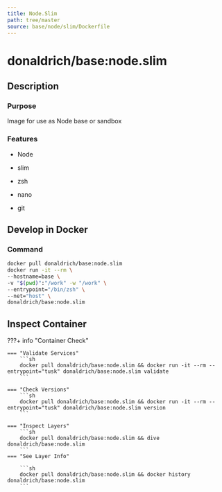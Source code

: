 ```yaml
---
title: Node.Slim
path: tree/master
source: base/node/slim/Dockerfile
---
```


# donaldrich/base:node.slim

## Description

### Purpose

Image for use as Node base or sandbox

### Features

- Node

- slim

- zsh

- nano

- git

## Develop in Docker

### Command

```sh
docker pull donaldrich/base:node.slim
docker run -it --rm \
--hostname=base \
-v "$(pwd)":"/work" -w "/work" \
--entrypoint="/bin/zsh" \
--net="host" \
donaldrich/base:node.slim
```

## Inspect Container

???+ info "Container Check"

    === "Validate Services"
        ```sh
        docker pull donaldrich/base:node.slim && docker run -it --rm --entrypoint="tusk" donaldrich/base:node.slim validate
        ```

    === "Check Versions"
        ```sh
        docker pull donaldrich/base:node.slim && docker run -it --rm --entrypoint="tusk" donaldrich/base:node.slim version
        ```

    === "Inspect Layers"
        ```sh
        docker pull donaldrich/base:node.slim && dive donaldrich/base:node.slim
        ```
    === "See Layer Info"

        ```sh
        docker pull donaldrich/base:node.slim && docker history donaldrich/base:node.slim
        ```
